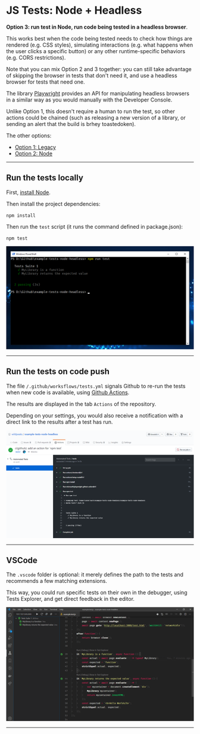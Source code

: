 # JS Tests: Node + Headless

**Option 3: run test in Node, run code being tested in a headless browser**.

This works best when the code being tested needs to check how things are rendered (e.g. CSS styles),
simulating interactions (e.g. what happens when the user clicks a specific button)
or any other runtime-specific behaviors (e.g. CORS restrictions).

Note that you can mix Option 2 and 3 together: you can still take advantage of skipping the browser
in tests that don't need it, and use a headless browser for tests that need one.

The library [Playwright](https://playwright.dev/) provides an API for manipulating headless browsers
in a similar way as you would manually with the Developer Console.

Unlike Option 1, this doesn't require a human to run the test,
so other actions could be chained (such as releasing a new version of a library,
or sending an alert that the build is brhey toastedoken).

The other options:
- [Option 1: Legacy](https://www.github.com/wildpeaks/example-tests-legacy)
- [Option 2: Node](https://www.github.com/wildpeaks/example-tests-node)


-------------------------------------------------------------------------------

## Run the tests locally

First, [install Node](https://nodejs.org/en/download/).

Then install the project dependencies:

	npm install

Then run the `test` script (it runs the command defined in package.json):

	npm test

![Screenshot of Powershell](screenshots/Powershell.png)


-------------------------------------------------------------------------------

## Run the tests on code push

The file `/.github/worksflows/tests.yml` signals Github to re-run the tests
when new code is available, using [Github Actions](https://github.com/features/actions).

The results are displayed in the tab `Actions` of the repository.

Depending on your settings, you would also receive a notification with a direct link to the results after a test has run.

![Screenshot of Github Actions](screenshots/Github_Actions.png)


-------------------------------------------------------------------------------

## VSCode

The `.vscode` folder is optional: it merely defines the path to the tests
and recommends a few matching extensions.

This way, you could run specific tests on their own in the debugger, using Tests Explorer,
and get direct feedback in the editor.

![Screenshot of VSCode with Tests Explorer](screenshots/VSCode.png)


-------------------------------------------------------------------------------

